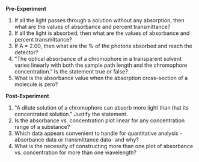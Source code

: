 **Pre-Experiment**

1. If all the light passes through a solution without any absorption, then what are the values of absorbance and percent transmittance?
2. If all the light is absorbed, then what are the values of absorbance and percent transmittance?
3. If A = 2.00, then what are the % of the photons absorbed and reach the detector?
4. "The optical absorbance of a chromophore in a transparent solvent varies linearly with both the sample path length and the chromophore concentration." Is the statement true or false?
5. What is the absorbance value when the absorption cross-section of a molecule is zero?

**Post-Experiment**

1. "A dilute solution of a chromophore can absorb more light than that its concentrated solution." Justify the statement.
2. Is the absorbance vs. concentration plot linear for any concentration range of a substance?
3. Which data appears convenient to handle for quantitative analysis - absorbance data or transmittance data- and why?
4. What is the necessity of constructing more than one plot of absorbance vs. concentration for more than one wavelength?

